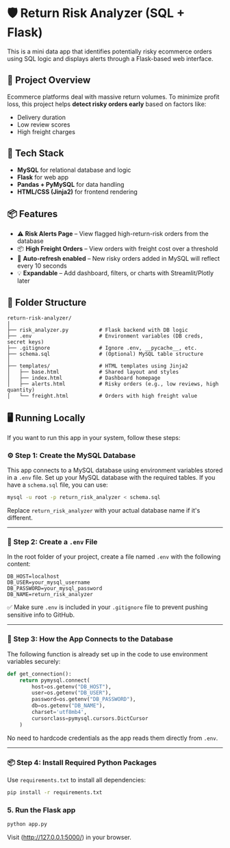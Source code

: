 
# 🛡️ Return Risk Analyzer (SQL + Flask)

This is a mini data app that identifies potentially risky ecommerce orders using SQL logic and displays alerts through a Flask-based web interface.

## 🚀 Project Overview

Ecommerce platforms deal with massive return volumes. To minimize profit loss, this project helps **detect risky orders early** based on factors like:

- Delivery duration
- Low review scores
- High freight charges

## 🔧 Tech Stack

- **MySQL** for relational database and logic
- **Flask** for web app
- **Pandas + PyMySQL** for data handling
- **HTML/CSS (Jinja2)** for frontend rendering

## 📦 Features

- ⚠️ **Risk Alerts Page** – View flagged high-return-risk orders from the database  
- 📦 **High Freight Orders** – View orders with freight cost over a threshold  
- 🔄 **Auto-refresh enabled** – New risky orders added in MySQL will reflect every 10 seconds  
- 💡 **Expandable** – Add dashboard, filters, or charts with Streamlit/Plotly later

## 📁 Folder Structure

```
return-risk-analyzer/
│
├── risk_analyzer.py          # Flask backend with DB logic
├── .env                      # Environment variables (DB creds, secret keys)
├── .gitignore                # Ignore .env, __pycache__, etc.
├── schema.sql                # (Optional) MySQL table structure
│
├── templates/                # HTML templates using Jinja2
│   ├── base.html             # Shared layout and styles
│   ├── index.html            # Dashboard homepage
│   ├── alerts.html           # Risky orders (e.g., low reviews, high quantity)
│   └── freight.html          # Orders with high freight value

```

## 🖥️ Running Locally

If you want to run this app in your system, follow these steps: 

### ⚙️ Step 1: Create the MySQL Database

This app connects to a MySQL database using environment variables stored in a `.env` file. Set up your MySQL database with the required tables. 
If you have a `schema.sql` file, you can use:

```bash
mysql -u root -p return_risk_analyzer < schema.sql
```

Replace `return_risk_analyzer` with your actual database name if it's different.

---

### 🔐 Step 2: Create a `.env` File

In the root folder of your project, create a file named `.env` with the following content:

```env
DB_HOST=localhost
DB_USER=your_mysql_username
DB_PASSWORD=your_mysql_password
DB_NAME=return_risk_analyzer
```

✅ Make sure `.env` is included in your `.gitignore` file to prevent pushing sensitive info to GitHub.

---

### 🔗 Step 3: How the App Connects to the Database

The following function is already set up in the code to use environment variables securely:

```python
def get_connection():
    return pymysql.connect(
        host=os.getenv("DB_HOST"),
        user=os.getenv("DB_USER"),
        password=os.getenv("DB_PASSWORD"),
        db=os.getenv("DB_NAME"),
        charset='utf8mb4',
        cursorclass=pymysql.cursors.DictCursor
    )
```

No need to hardcode credentials as the app reads them directly from `.env`.

---

### 📦 Step 4: Install Required Python Packages

Use `requirements.txt` to install all dependencies:

```bash
pip install -r requirements.txt
```

### 5. Run the Flask app

```bash
python app.py
```

Visit (http://127.0.0.1:5000/) in your browser.




